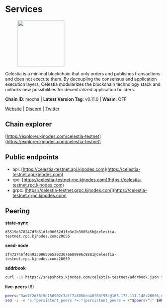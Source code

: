 # Services

<figure><img src="https://raw.githubusercontent.com/kj89/testnet_manuals/main/pingpub/logos/celestia.png" width="150" alt=""><figcaption></figcaption></figure>

Celestia is a minimal blockchain that only orders and publishes transactions and  does not execute them. By decoupling the consensus and application execution layers,  Celestia modularizes the blockchain technology stack and unlocks new possibilities  for decentralized application builders.

**Chain ID**: mocha | **Latest Version Tag**: v0.11.0 | **Wasm**: OFF

[Website](https://celestia.org) | [Discord](https://discord.gg/celestiacommunity) | [Twitter](https://twitter.com/CelestiaOrg)




## Chain explorer
[https://explorer.kjnodes.com/celestia-testnet](https://explorer.kjnodes.com/celestia-testnet)

## Public endpoints

* api: [https://celestia-testnet.api.kjnodes.com](https://celestia-testnet.api.kjnodes.com)
* rpc: [https://celestia-testnet.rpc.kjnodes.com](https://celestia-testnet.rpc.kjnodes.com)
* grpc: [https://celestia-testnet.grpc.kjnodes.com](https://celestia-testnet.grpc.kjnodes.com)

## Peering

**state-sync**

```text
d5519e378247dfb61dfe90652d1fe3e2b3005a5b@celestia-testnet.rpc.kjnodes.com:20656
```

**seed-node**

```text
3f472746f46493309650e5a033076689996c8881@celestia-testnet.rpc.kjnodes.com:20659
```

**addrbook**
```bash
curl -Ls https://snapshots.kjnodes.com/celestia-testnet/addrbook.json > $HOME/.celestia-app/config/addrbook.json
```

**live-peers** (6)
```bash
peers="3ad7f2d36f5e15d902c7aff7a305bea40f03f95c@163.172.111.148:26656,d5519e378247dfb61dfe90652d1fe3e2b3005a5b@65.109.68.190:20656,6a03b088a9e183e7faa897afcc6b50c6971a4cd5@159.69.5.164:26656,e286b562eddc6fea1b2635f6623430225666fb2f@147.135.144.58:26656,43e9da043318a4ea0141259c17fcb06ecff816af@141.94.73.39:43656,0d8b40858dcdf1e4370b2ed66b632bddf13a150d@75.119.143.147:26656"
sed -i -e "s|^persistent_peers *=.*|persistent_peers = \"$peers\"|" $HOME/.celestia-app/config/config.toml
```
